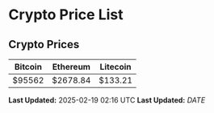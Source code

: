 # Crypto Price List

## Crypto Prices
| Bitcoin | Ethereum | Litecoin |
| ------- | -------- | -------- |
| $95562 | $2678.84 | $133.21 |
**Last Updated:** 2025-02-19 02:16 UTC
**Last Updated:** $DATE$
